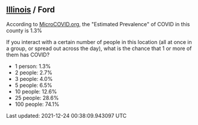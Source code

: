
## [Illinois](/united-states/illinois) / Ford

According to [MicroCOVID.org](http://microcovid.org),
the "Estimated Prevalence" of COVID in this county is 1.3%

If you interact with a certain number of people in this location
(all at once in a group, or spread out across the day), what is the chance that
1 or more of them has COVID?

- 1 person: 1.3%
- 2 people: 2.7%
- 3 people: 4.0%
- 5 people: 6.5%
- 10 people: 12.6%
- 25 people: 28.6%
- 100 people: 74.1%

Last updated: 2021-12-24 00:38:09.943097 UTC
